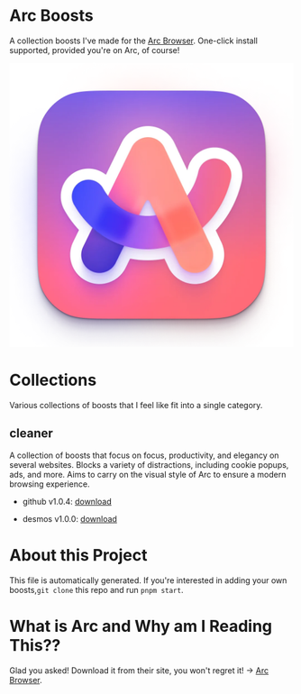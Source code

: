 # Arc Boosts
    
A collection boosts I've made for the [Arc Browser](https://arc.net/). One-click install supported, provided you're on Arc, of course!
    

![](/doc/arc.webp)

# Collections
Various collections of boosts that I feel like fit into a single category.

## cleaner
A collection of boosts that focus on focus, productivity, and elegancy on several websites.
Blocks a variety of distractions, including cookie popups, ads, and more.
Aims to carry on the visual style of Arc to ensure a modern browsing experience.

- github v1.0.4: [download](https://arc.net/boost/weoijfw)

- desmos v1.0.0: [download](https://arc.net/boost/woeijfweoij)

# About this Project

This file is automatically generated. If you're interested in adding your own boosts,`git clone` this repo and run `pnpm start`.

# What is Arc and Why am I Reading This??

Glad you asked! Download it from their site, you won't regret it! -> [Arc Browser](https://arc.net/gift/5a2737fa).